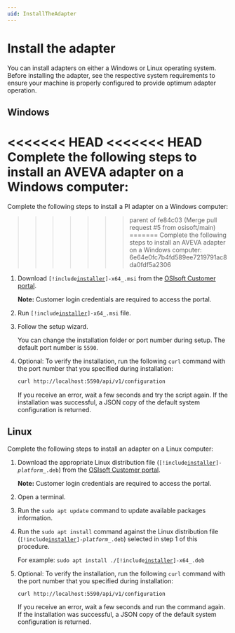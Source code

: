 ```yaml
---
uid: InstallTheAdapter
---
```


# Install the adapter

You can install adapters on either a Windows or Linux operating system. Before installing the adapter, see the respective system requirements to ensure your machine is properly configured to provide optimum adapter operation.

## Windows

<<<<<<< HEAD
<<<<<<< HEAD
Complete the following steps to install an AVEVA adapter on a Windows computer:
=======
Complete the following steps to install a PI adapter on a Windows computer:
>>>>>>> parent of fe84c03 (Merge pull request #5 from osisoft/main)
=======
Complete the following steps to install an AVEVA adapter on a Windows computer:
>>>>>>> 6e64e0fc7b4fd589ee7219791ac8da0fdf5a2306

1. Download <code>[!include[installer](../_includes/inline/installer-name.md)]-x64_.msi</code> from the [OSIsoft Customer portal](https://customers.osisoft.com/s/products).

    **Note:** Customer login credentials are required to access the portal.

2. Run <code>[!include[installer](../_includes/inline/installer-name.md)]-x64_.msi</code> file.

3. Follow the setup wizard.

    You can change the installation folder or port number during setup. The default port number is `5590`.

4. Optional: To verify the installation, run the following `curl` command with the port number that you specified during installation:

    ```bash
   curl http://localhost:5590/api/v1/configuration
   ```

   If you receive an error, wait a few seconds and try the script again. If the installation was successful, a JSON copy of the default system configuration is returned.

## Linux

Complete the following steps to install an adapter on a Linux computer:

1. Download the appropriate Linux distribution file (<code>[!include[installer](../_includes/inline/installer-name.md)]-<var>platform</var>_.deb</code>) from the [OSIsoft Customer portal](https://customers.osisoft.com/s/products).

    **Note:** Customer login credentials are required to access the portal.

2. Open a terminal.

3. Run the `sudo apt update` command to update available packages information.

4. Run the `sudo apt install` command against the Linux distribution file (<code>[!include[installer](../_includes/inline/installer-name.md)]-<var>platform</var>_.deb</code>) selected in step 1 of this procedure.

    For example: <code>sudo apt install ./[!include[installer](../_includes/inline/installer-name.md)]-x64_.deb</code>

5. Optional: To verify the installation, run the following `curl` command with the port number that you specified during installation:

   ```bash
   curl http://localhost:5590/api/v1/configuration
   ```

    If you receive an error, wait a few seconds and run the command again. If the installation was successful, a JSON copy of the default system configuration is returned.
